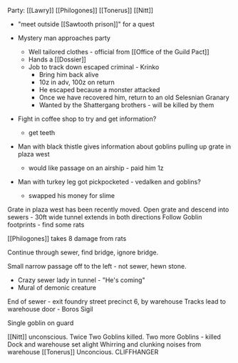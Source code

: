 
Party:
[[Lawry]]
[[Philogones]]
[[Tonerus]]
[[Nitt]]

- "meet outside [[Sawtooth prison]]" for a quest
- Mystery man approaches party
	- Well tailored clothes - official from [[Office of the Guild Pact]]
	- Hands a [[Dossier]]
	- Job to track down escaped criminal - Krinko
		- Bring him back alive
		- 10z in adv, 100z on return
		- He escaped because a monster attacked
		- Once we have recovered him, return to an old Selesnian Granary
		- Wanted by the Shattergang brothers - will be killed by them 


- Fight in coffee shop to try and get information?
	- get teeth
- Man with black thistle gives information about goblins pulling up grate in plaza west
	- would like passage on an airship - paid him 1z
- Man with turkey leg got pickpocketed - vedalken and goblins?
	- swapped his money for slime


Grate in plaza west has been recently moved.
Open grate and descend into sewers - 30ft wide tunnel extends in both directions
Follow Goblin footprints - find some rats

[[Philogones]] takes 8 damage from rats

Continue through sewer, find bridge, ignore bridge.

Small narrow passage off to the left - not sewer, hewn stone.
- Crazy sewer lady in tunnel - "He's coming"
- Mural of demonic creature

End of sewer - exit foundry street precinct 6, by warehouse
Tracks lead to warehouse door - Boros Sigil

Single goblin on guard

[[Nitt]] unconscious. Twice
Two Goblins killed.
Two more Goblins - killed
Dock and warehouse set alight
Whirring and clunking noises from warehouse
[[Tonerus]] Unconcious.
CLIFFHANGER


